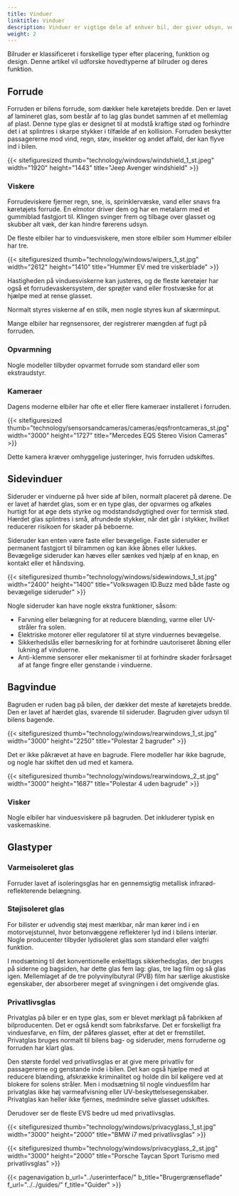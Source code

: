 ```yaml
---
title: Vinduer
linktitle: Vinduer
description: Vinduer er vigtige dele af enhver bil, der giver udsyn, ventilation, beskyttelse og komfort for føreren og passagererne.
weight: 2
---
```

<!-- markdownlint-disable MD033 -->
Bilruder er klassificeret i forskellige typer efter placering, funktion og design. Denne artikel vil udforske hovedtyperne af bilruder og deres funktion.

## Forrude

Forruden er bilens forrude, som dækker hele køretøjets bredde. Den er lavet af lamineret glas, som består af to lag glas bundet sammen af ​​et mellemlag af plast. Denne type glas er designet til at modstå kraftige stød og forhindre det i at splintres i skarpe stykker i tilfælde af en kollision. Forruden beskytter passagererne mod vind, regn, støv, insekter og andet affald, der kan flyve ind i bilen.

{{< sitefiguresized thumb="technology/windows/windshield_1_st.jpeg" width="1920" height="1443" title="Jeep Avenger windshield" >}}

### Viskere

Forrudeviskere fjerner regn, sne, is, sprinklervæske, vand eller snavs fra køretøjets forrude. En elmotor driver dem og har en metalarm med et gummiblad fastgjort til. Klingen svinger frem og tilbage over glasset og skubber alt væk, der kan hindre førerens udsyn.

De fleste elbiler har to vinduesviskere, men store elbiler som Hummer elbiler har tre.

{{< sitefiguresized thumb="technology/windows/wipers_1_st.jpg" width="2612" height="1410" title="Hummer EV med tre viskerblade" >}}

Hastigheden på vinduesviskerne kan justeres, og de fleste køretøjer har også et forrudevaskersystem, der sprøjter vand eller frostvæske for at hjælpe med at rense glasset.

Normalt styres viskerne af en stilk, men nogle styres kun af skærminput.

Mange elbiler har regnsensorer, der registrerer mængden af ​​fugt på forruden.

### Opvarmning

Nogle modeller tilbyder opvarmet forrude som standard eller som ekstraudstyr.

### Kameraer

Dagens moderne elbiler har ofte et eller flere kameraer installeret i forruden.

{{< sitefiguresized thumb="technology/sensorsandcameras/cameras/eqsfrontcameras_st.jpg" width="3000" height="1727" title="Mercedes EQS Stereo Vision Cameras" >}}

Dette kamera kræver omhyggelige justeringer, hvis forruden udskiftes.

## Sidevinduer

Sideruder er vinduerne på hver side af bilen, normalt placeret på dørene. De er lavet af hærdet glas, som er en type glas, der opvarmes og afkøles hurtigt for at øge dets styrke og modstandsdygtighed over for termisk stød. Hærdet glas splintres i små, afrundede stykker, når det går i stykker, hvilket reducerer risikoen for skader på beboerne.

Sideruder kan enten være faste eller bevægelige. Faste sideruder er permanent fastgjort til bilrammen og kan ikke åbnes eller lukkes. Bevægelige sideruder kan hæves eller sænkes ved hjælp af en knap, en kontakt eller et håndsving.

{{< sitefiguresized thumb="technology/windows/sidewindows_1_st.jpg" width="2400" height="1400" title="Volkswagen ID.Buzz med både faste og bevægelige sideruder" >}}

Nogle sideruder kan have nogle ekstra funktioner, såsom:

- Farvning eller belægning for at reducere blænding, varme eller UV-stråler fra solen.
- Elektriske motorer eller regulatorer til at styre vinduernes bevægelse.
- Sikkerhedslås eller børnesikring for at forhindre uautoriseret åbning eller lukning af vinduerne.
- Anti-klemme sensorer eller mekanismer til at forhindre skader forårsaget af at fange fingre eller genstande i vinduerne.

## Bagvindue

Bagruden er ruden bag på bilen, der dækker det meste af køretøjets bredde. Den er lavet af hærdet glas, svarende til sideruder. Bagruden giver udsyn til bilens bagende.

{{< sitefiguresized thumb="technology/windows/rearwindows_1_st.jpg" width="3000" height="2250" title="Polestar 2 bagruder" >}}

Det er ikke påkrævet at have en bagrude. Flere modeller har ikke bagrude, og nogle har skiftet den ud med et kamera.

{{< sitefiguresized thumb="technology/windows/rearwindows_2_st.jpg" width="3000" height="1687" title="Polestar 4 uden bagrude" >}}

### Visker

Nogle elbiler har vinduesviskere på bagruden. Det inkluderer typisk en vaskemaskine.

## Glastyper
### Varmeisoleret glas

Forruder lavet af isoleringsglas har en gennemsigtig metallisk infrarød-reflekterende belægning.

### Støjisoleret glas

For bilister er udvendig støj mest mærkbar, når man kører ind i en motorvejstunnel, hvor betonvæggene reflekterer lyd ind i bilens interiør.
Nogle producenter tilbyder lydisoleret glas som standard eller valgfri funktion.

I modsætning til det konventionelle enkeltlags sikkerhedsglas, der bruges på siderne og bagsiden, har dette glas fem lag: glas, tre lag film og så glas igen. Mellemlaget af de tre polyvinylbutyral (PVB) film har særlige akustiske egenskaber, der absorberer meget af svingningen i det omgivende glas.

### Privatlivsglas

Privatglas på biler er en type glas, som er blevet mørklagt på fabrikken af ​​bilproducenten. Det er også kendt som fabriksfarve. Det er forskelligt fra vinduesfarve, en film, der påføres glasset, efter at det er fremstillet. Privatglas bruges normalt til bilens bag- og sideruder, mens forruderne og forruden har klart glas.

Den største fordel ved privatlivsglas er at give mere privatliv for passagererne og genstande inde i bilen. Det kan også hjælpe med at reducere blænding, afskrække kriminalitet og holde din bil køligere ved at blokere for solens stråler. Men i modsætning til nogle vinduesfilm har privatglas ikke høj varmeafvisning eller UV-beskyttelsesegenskaber. Privatglas kan heller ikke fjernes, medmindre selve glasset udskiftes.

Derudover ser de fleste EVS bedre ud med privatlivsglas.

{{< sitefiguresized thumb="technology/windows/privacyglass_1_st.jpg" width="3000" height="2000" title="BMW i7 med privatlivsglas" >}}

{{< sitefiguresized thumb="technology/windows/privacyglass_2_st.jpg" width="3000" height="2000" title="Porsche Taycan Sport Turismo med privatlivsglas" >}}

{{< pagenavigation b_url="../userinterface/" b_title="Brugergrænseflade" f_url="../../guides/" f_title="Guider" >}}
